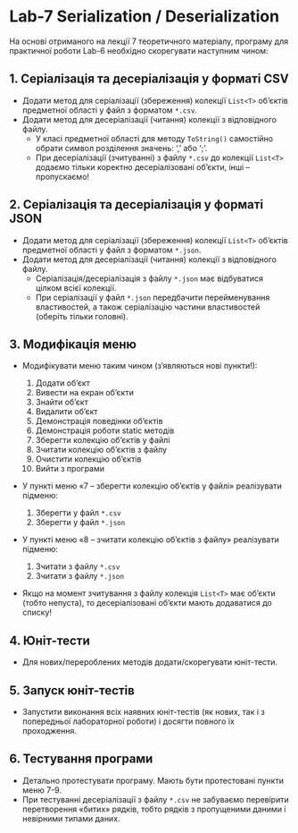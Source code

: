 # Lab-7 Serialization / Deserialization

На основі отриманого на лекції 7 теоретичного матеріалу, програму для практичної роботи Lab-6 необхідно скорегувати наступним чином:

## 1. Серіалізація та десеріалізація у форматі CSV
- Додати метод для серіалізації (збереження) колекції `List<T>` об’єктів предметної області у файл з форматом `*.csv`.
- Додати метод для десеріалізації (читання) колекції з відповідного файлу.
    - У класі предметної області для методу `ToString()` самостійно обрати символ розділення значень: ‘,’ або ‘;’.
    - При десеріалізації (зчитуванні) з файлу `*.csv` до колекції `List<T>` додаємо тільки коректно десеріалізовані об’єкти, інші – пропускаємо!

## 2. Серіалізація та десеріалізація у форматі JSON
- Додати метод для серіалізації (збереження) колекції `List<T>` об’єктів предметної області у файл з форматом `*.json`.
- Додати метод для десеріалізації (читання) колекції з відповідного файлу.
    - Серіалізація/десеріалізація з файлу `*.json` має відбуватися цілком всієї колекції.
    - При серіалізації у файл `*.json` передбачити перейменування властивостей, а також серіалізацію частини властивостей (оберіть тільки головні).

## 3. Модифікація меню
- Модифікувати меню таким чином (з’являються нові пункти!):
    1. Додати об’єкт
    2. Вивести на екран об’єкти
    3. Знайти об’єкт
    4. Видалити об’єкт
    5. Демонстрація поведінки об’єктів
    6. Демонстрація роботи static методів
    7. Зберегти колекцію об’єктів у файлі
    8. Зчитати колекцію об’єктів з файлу
    9. Очистити колекцію об’єктів
    0. Вийти з програми

- У пункті меню «7 – зберегти колекцію об’єктів у файлі» реалізувати підменю:
    1. Зберегти у файл `*.csv`
    2. Зберегти у файл `*.json`

- У пункті меню «8 – зчитати колекцію об’єктів з файлу» реалізувати підменю:
    1. Зчитати з файлу `*.csv`
    2. Зчитати з файлу `*.json`

- Якщо на момент зчитування з файлу колекція `List<T>` має об’єкти (тобто непуста), то десеріалізовані об’єкти мають додаватися до списку!

## 4. Юніт-тести
- Для нових/перероблених методів додати/скорегувати юніт-тести.

## 5. Запуск юніт-тестів
- Запустити виконання всіх наявних юніт-тестів (як нових, так і з попередньої лабораторної роботи) і досягти повного їх проходження.

## 6. Тестування програми
- Детально протестувати програму. Мають бути протестовані пункти меню 7-9.
- При тестуванні десеріалізації з файлу `*.csv` не забуваємо перевірити перетворення «битих» рядків, тобто рядків з пропущеними даними і невірними типами даних.
